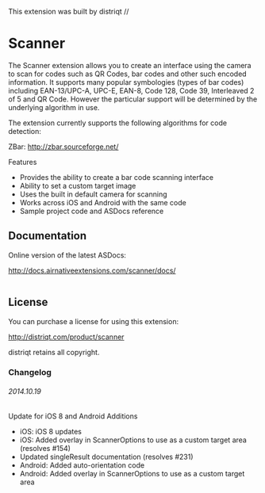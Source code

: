 

This extension was built by distriqt // 

# Scanner

The Scanner extension allows you to create an interface using the camera to scan for codes such as QR Codes, bar codes and other such encoded information. It supports many popular symbologies (types of bar codes) including EAN-13/UPC-A, UPC-E, EAN-8, Code 128, Code 39, Interleaved 2 of 5 and QR Code. However the particular support will be determined by the underlying algorithm in use.

The extension currently supports the following algorithms for code detection:

ZBar: http://zbar.sourceforge.net/


Features

- Provides the ability to create a bar code scanning interface
- Ability to set a custom target image
- Uses the built in default camera for scanning
- Works across iOS and Android with the same code
- Sample project code and ASDocs reference


## Documentation

Online version of the latest ASDocs:

http://docs.airnativeextensions.com/scanner/docs/

```actionscript
```

## License

You can purchase a license for using this extension:

http://distriqt.com/product/scanner

distriqt retains all copyright.


### Changelog

###### 2014.10.19
Update for iOS 8 and Android Additions
- iOS: iOS 8 updates
- iOS: Added overlay in ScannerOptions to use as a custom target area (resolves #154)
- Updated singleResult documentation (resolves #231)
- Android: Added auto-orientation code
- Android: Added overlay in ScannerOptions to use as a custom target area